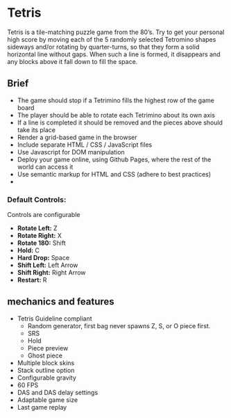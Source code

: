 # Tetris

Tetris is a tile-matching puzzle game from the 80’s. Try to get your personal high score by moving each of the 5 randomly selected Tetromino shapes sideways and/or rotating by quarter-turns, so that they form a solid horizontal line without gaps. When such a line is formed, it disappears and any blocks above it fall down to fill the space.

## Brief

* The game should stop if a Tetrimino fills the highest row of the game board
* The player should be able to rotate each Tetrimino about its own axis
* If a line is completed it should be removed and the pieces above should take its place
* Render a grid-based game in the browser
* Include separate HTML / CSS / JavaScript files
* Use Javascript for DOM manipulation
* Deploy your game online, using Github Pages, where the rest of the world can access it
* Use semantic markup for HTML and CSS (adhere to best practices)
* 
### Default Controls:

Controls are configurable

- **Rotate Left:** Z
- **Rotate Right:** X
- **Rotate 180:** Shift
- **Hold:** C
- **Hard Drop:** Space
- **Shift Left:** Left Arrow
- **Shift Right:** Right Arrow
- **Restart:** R

## mechanics and features

- Tetris Guideline compliant
  - Random generator, first bag never spawns Z, S, or O piece first.
  - SRS
  - Hold
  - Piece preview
  - Ghost piece
- Multiple block skins
- Stack outline option
- Configurable gravity
- 60 FPS
- DAS and DAS delay settings
- Adaptable game size
- Last game replay
